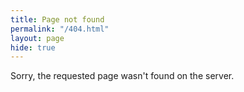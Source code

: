 ```yaml
---
title: Page not found
permalink: "/404.html"
layout: page
hide: true
---
```


Sorry, the requested page wasn't found on the server.
